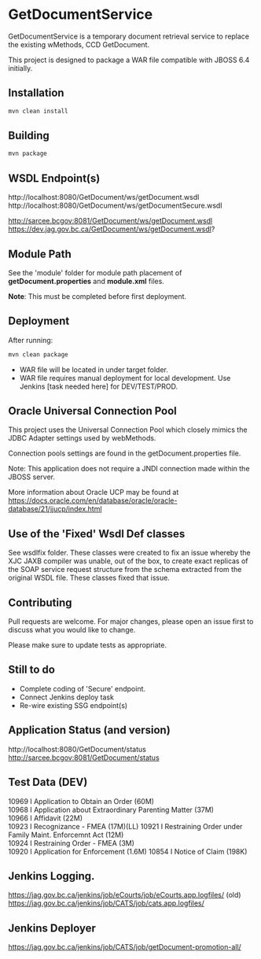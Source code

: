 # GetDocumentService

GetDocumentService is a temporary document retrieval service to replace the existing wMethods, CCD GetDocument.

This project is designed to package a WAR file compatible with JBOSS 6.4 initially. 

## Installation

```bash
mvn clean install
```

## Building 

```bash
mvn package
```

## WSDL Endpoint(s) 

http://localhost:8080/GetDocument/ws/getDocument.wsdl
http://localhost:8080/GetDocument/ws/getDocumentSecure.wsdl

http://sarcee.bcgov:8081/GetDocument/ws/getDocument.wsdl
https://dev.jag.gov.bc.ca/GetDocument/ws/getDocument.wsdl?

## Module Path 

See the 'module' folder for module path placement of **getDocument.properties** and **module.xml** files. 

**Note**: This must be completed before first deployment. 

## Deployment 

After running:
```bash
mvn clean package
```

- WAR file will be located in under target folder. 
- WAR file requires manual deployment for local development. Use Jenkins [task needed here] for DEV/TEST/PROD.

## Oracle Universal Connection Pool

This project uses the Universal Connection Pool which closely mimics the JDBC Adapter settings used by webMethods. 

Connection pools settings are found in the getDocument.properties file. 

Note: This application does not require a JNDI connection made within the JBOSS server. 

More information about Oracle UCP may be found at https://docs.oracle.com/en/database/oracle/oracle-database/21/jjucp/index.html

## Use of the 'Fixed' Wsdl Def classes
See wsdlfix folder. These classes were created to fix an issue whereby the XJC JAXB compiler was unable, 
out of the box, to create exact replicas of the SOAP service request structure from 
the schema extracted from the original WSDL file. These classes fixed that issue. 

## Contributing
Pull requests are welcome. For major changes, please open an issue first to discuss what you would like to change.

Please make sure to update tests as appropriate.

## Still to do  
- Complete coding of 'Secure' endpoint.  
- Connect Jenkins deploy task 
- Re-wire existing SSG endpoint(s) 

## Application Status (and version) 
http://localhost:8080/GetDocument/status
http://sarcee.bcgov:8081/GetDocument/status  

## Test Data (DEV)
10969  I   Application to Obtain an Order                       (60M)  
10968  I   Application about Extraordinary Parenting Matter     (37M)  
10966  I   Affidavit                                            (22M)        
10923  I   Recognizance - FMEA                                  (17M)(LL)
10921  I   Restraining Order under Family Maint. Enforcemnt Act (12M)  
10924  I   Restraining Order - FMEA                             (3M)  
10920  I   Application for Enforcement                          (1.6M) 
10854  I   Notice of Claim                                      (198K) 

## Jenkins Logging. 
https://jag.gov.bc.ca/jenkins/job/eCourts/job/eCourts.app.logfiles/ (old)  
https://jag.gov.bc.ca/jenkins/job/CATS/job/cats.app.logfiles/

## Jenkins Deployer
https://jag.gov.bc.ca/jenkins/job/CATS/job/getDocument-promotion-all/  
